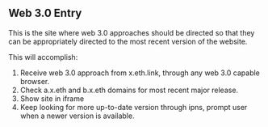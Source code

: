 ## Web 3.0 Entry

This is the site where web 3.0 approaches should be directed so that they can be appropriately directed to the most recent version of the website.

This will accomplish:
1. Receive web 3.0 approach from x.eth.link, through any web 3.0 capable browser.
2. Check a.x.eth and b.x.eth domains for most recent major release. 
3. Show site in iframe
4. Keep looking for more up-to-date version through ipns, prompt user when a newer version is available.
